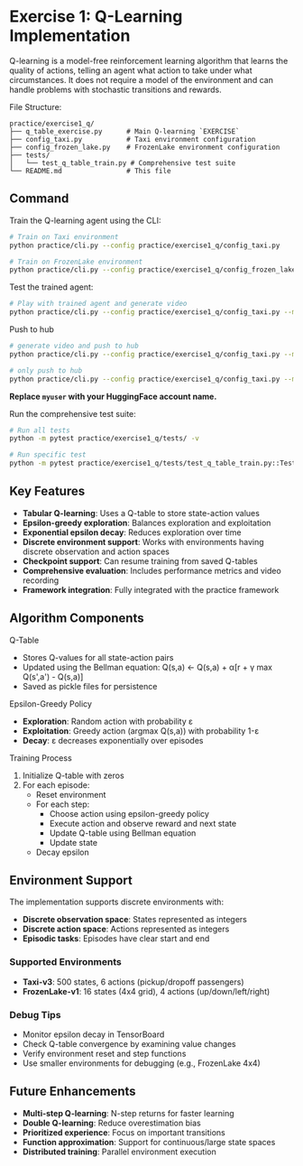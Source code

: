 # Exercise 1: Q-Learning Implementation

Q-learning is a model-free reinforcement learning algorithm that learns the quality of actions, telling an agent what action to take under what circumstances. It does not require a model of the environment and can handle problems with stochastic transitions and rewards.


File Structure:
```
practice/exercise1_q/
├── q_table_exercise.py      # Main Q-learning `EXERCISE`
├── config_taxi.py           # Taxi environment configuration
├── config_frozen_lake.py    # FrozenLake environment configuration
├── tests/
│   └── test_q_table_train.py # Comprehensive test suite
└── README.md                # This file
```


## Command

Train the Q-learning agent using the CLI:
```bash
# Train on Taxi environment
python practice/cli.py --config practice/exercise1_q/config_taxi.py

# Train on FrozenLake environment
python practice/cli.py --config practice/exercise1_q/config_frozen_lake.py
```

Test the trained agent:

```bash
# Play with trained agent and generate video
python practice/cli.py --config practice/exercise1_q/config_taxi.py --mode play
```

Push to hub

```bash
# generate video and push to hub
python practice/cli.py --config practice/exercise1_q/config_taxi.py --mode push_to_hub --username myuser

# only push to hub
python practice/cli.py --config practice/exercise1_q/config_taxi.py --mode push_to_hub --username myuser --skip_play
```
**Replace `myuser` with your HuggingFace account name.**

Run the comprehensive test suite:
```bash
# Run all tests
python -m pytest practice/exercise1_q/tests/ -v

# Run specific test
python -m pytest practice/exercise1_q/tests/test_q_table_train.py::TestQTableTraining::test_q_table_train_basic_flow -v
```


## Key Features

- **Tabular Q-learning**: Uses a Q-table to store state-action values
- **Epsilon-greedy exploration**: Balances exploration and exploitation
- **Exponential epsilon decay**: Reduces exploration over time
- **Discrete environment support**: Works with environments having discrete observation and action spaces
- **Checkpoint support**: Can resume training from saved Q-tables
- **Comprehensive evaluation**: Includes performance metrics and video recording
- **Framework integration**: Fully integrated with the practice framework

## Algorithm Components

Q-Table
- Stores Q-values for all state-action pairs
- Updated using the Bellman equation: Q(s,a) ← Q(s,a) + α[r + γ max Q(s',a') - Q(s,a)]
- Saved as pickle files for persistence

Epsilon-Greedy Policy
- **Exploration**: Random action with probability ε
- **Exploitation**: Greedy action (argmax Q(s,a)) with probability 1-ε
- **Decay**: ε decreases exponentially over episodes

Training Process
1. Initialize Q-table with zeros
2. For each episode:
   - Reset environment
   - For each step:
     - Choose action using epsilon-greedy policy
     - Execute action and observe reward and next state
     - Update Q-table using Bellman equation
     - Update state
   - Decay epsilon


## Environment Support

The implementation supports discrete environments with:
- **Discrete observation space**: States represented as integers
- **Discrete action space**: Actions represented as integers
- **Episodic tasks**: Episodes have clear start and end

### Supported Environments
- **Taxi-v3**: 500 states, 6 actions (pickup/dropoff passengers)
- **FrozenLake-v1**: 16 states (4x4 grid), 4 actions (up/down/left/right)

### Debug Tips

- Monitor epsilon decay in TensorBoard
- Check Q-table convergence by examining value changes
- Verify environment reset and step functions
- Use smaller environments for debugging (e.g., FrozenLake 4x4)

## Future Enhancements

- **Multi-step Q-learning**: N-step returns for faster learning
- **Double Q-learning**: Reduce overestimation bias
- **Prioritized experience**: Focus on important transitions
- **Function approximation**: Support for continuous/large state spaces
- **Distributed training**: Parallel environment execution
